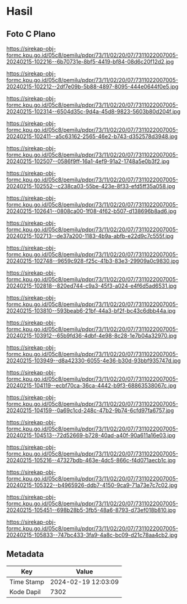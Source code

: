 # Hasil

## Foto C Plano

https://sirekap-obj-formc.kpu.go.id/05c8/pemilu/pdpr/73/11/02/20/07/7311022007005-20240215-102216--6b70731e-8bf5-4419-bf84-08d6c20f12d2.jpg

https://sirekap-obj-formc.kpu.go.id/05c8/pemilu/pdpr/73/11/02/20/07/7311022007005-20240215-102212--2df7e09b-5b88-4897-8095-444e0644f0e5.jpg

https://sirekap-obj-formc.kpu.go.id/05c8/pemilu/pdpr/73/11/02/20/07/7311022007005-20240215-102314--6504d35c-9d4a-45d8-9823-5603b80d204f.jpg

https://sirekap-obj-formc.kpu.go.id/05c8/pemilu/pdpr/73/11/02/20/07/7311022007005-20240215-102411--a5c63162-2565-46e2-b743-d352578d3948.jpg

https://sirekap-obj-formc.kpu.go.id/05c8/pemilu/pdpr/73/11/02/20/07/7311022007005-20240215-102507--0586f9ff-16a1-4ef9-91a2-1748a5e0b3f2.jpg

https://sirekap-obj-formc.kpu.go.id/05c8/pemilu/pdpr/73/11/02/20/07/7311022007005-20240215-102552--c238ca03-55be-423e-8f33-efd5ff35a058.jpg

https://sirekap-obj-formc.kpu.go.id/05c8/pemilu/pdpr/73/11/02/20/07/7311022007005-20240215-102641--0808ca00-1f08-4f62-b507-d138696b8ad6.jpg

https://sirekap-obj-formc.kpu.go.id/05c8/pemilu/pdpr/73/11/02/20/07/7311022007005-20240215-102713--de37a200-1183-4b9a-abfb-e22d9c7c555f.jpg

https://sirekap-obj-formc.kpu.go.id/05c8/pemilu/pdpr/73/11/02/20/07/7311022007005-20240215-102748--9659c928-f25c-41b3-83e3-29909a0c9830.jpg

https://sirekap-obj-formc.kpu.go.id/05c8/pemilu/pdpr/73/11/02/20/07/7311022007005-20240215-102818--820ed744-c9a3-45f3-a024-e4f6d5ad6531.jpg

https://sirekap-obj-formc.kpu.go.id/05c8/pemilu/pdpr/73/11/02/20/07/7311022007005-20240215-103810--593beab6-21bf-44a3-bf2f-bc43c6dbb44a.jpg

https://sirekap-obj-formc.kpu.go.id/05c8/pemilu/pdpr/73/11/02/20/07/7311022007005-20240215-103912--65b9fd36-4dbf-4e98-8c28-1e7b04a32970.jpg

https://sirekap-obj-formc.kpu.go.id/05c8/pemilu/pdpr/73/11/02/20/07/7311022007005-20240215-103949--d8a42330-6055-4e36-b30d-93bbf935747d.jpg

https://sirekap-obj-formc.kpu.go.id/05c8/pemilu/pdpr/73/11/02/20/07/7311022007005-20240215-104119--ecbf70ca-36ca-4442-b9f3-68863538067c.jpg

https://sirekap-obj-formc.kpu.go.id/05c8/pemilu/pdpr/73/11/02/20/07/7311022007005-20240215-104159--0a69c1cd-248c-47b2-9b74-6cfd97fa6757.jpg

https://sirekap-obj-formc.kpu.go.id/05c8/pemilu/pdpr/73/11/02/20/07/7311022007005-20240215-104513--72d52669-b728-40ad-a40f-90a611a16e03.jpg

https://sirekap-obj-formc.kpu.go.id/05c8/pemilu/pdpr/73/11/02/20/07/7311022007005-20240215-105216--47327bdb-463e-4dc5-866c-f4d071aecb1c.jpg

https://sirekap-obj-formc.kpu.go.id/05c8/pemilu/pdpr/73/11/02/20/07/7311022007005-20240215-105322--b4965926-ddb7-4150-9ca9-71a73e7c7c02.jpg

https://sirekap-obj-formc.kpu.go.id/05c8/pemilu/pdpr/73/11/02/20/07/7311022007005-20240215-105451--698b28b5-3fb5-48a6-8793-d73ef018b810.jpg

https://sirekap-obj-formc.kpu.go.id/05c8/pemilu/pdpr/73/11/02/20/07/7311022007005-20240215-105833--747bc433-3fa9-4a8c-bc09-d21c78aa4cb2.jpg


## Metadata

| Key        | Value               |
| ---------- | ------------------- |
| Time Stamp | 2024-02-19 12:03:09 |
| Kode Dapil | 7302                |



